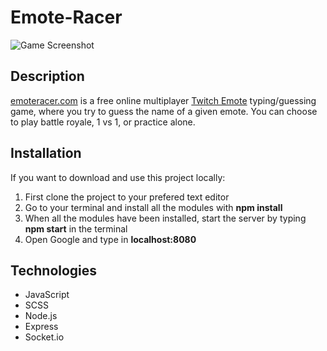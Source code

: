 # Emote-Racer

![Game Screenshot](https://i.ibb.co/CmRgyrx/Screenshot-22.jpg)

## Description
[emoteracer.com](https://emoteracer.com) is a free online multiplayer [Twitch Emote](https://www.twitch.tv/creatorcamp/en/learn-the-basics/emotes/) typing/guessing game, where you try to guess the name of a given emote. You can choose to play battle royale, 1 vs 1, or practice alone.

## Installation
If you want to download and use this project locally:
1. First clone the project to your prefered text editor
2. Go to your terminal and install all the modules with **npm install**
3. When all the modules have been installed, start the server by typing **npm start** in the terminal
4. Open Google and type in **localhost:8080**

## Technologies
* JavaScript
* SCSS
* Node.js
* Express
* Socket.io
